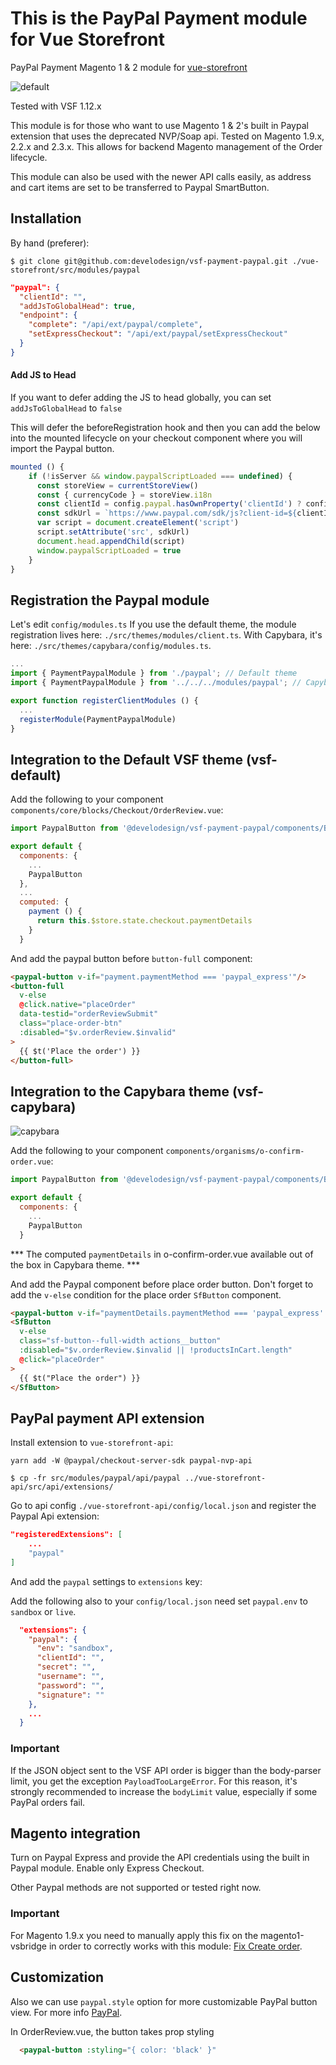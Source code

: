 # This is the PayPal Payment module for Vue Storefront


PayPal Payment Magento 1 & 2 module for [vue-storefront](https://github.com/DivanteLtd/vue-storefront)

![default](https://imgur.com/QFCUX0R.jpg)

Tested with VSF 1.12.x

This module is for those who want to use Magento 1 & 2's built in Paypal extension that uses the deprecated NVP/Soap api. Tested on Magento 1.9.x, 2.2.x and 2.3.x. This allows for backend Magento management of the Order lifecycle.

This module can also be used with the newer API calls easily, as address and cart items are set to be transferred to Paypal SmartButton.


## Installation

By hand (preferer):

```shell
$ git clone git@github.com:develodesign/vsf-payment-paypal.git ./vue-storefront/src/modules/paypal
```

```json
"paypal": {
  "clientId": "",
  "addJsToGlobalHead": true,
  "endpoint": {
    "complete": "/api/ext/paypal/complete",
    "setExpressCheckout": "/api/ext/paypal/setExpressCheckout"
  }
}
```

#### Add JS to Head
If you want to defer adding the JS to head globally, you can set `addJsToGlobalHead` to `false`

This will defer the beforeRegistration hook and then you can add the below into the mounted lifecycle on your checkout component where you will import the Paypal button.

```js
mounted () {
    if (!isServer && window.paypalScriptLoaded === undefined) {
      const storeView = currentStoreView()
      const { currencyCode } = storeView.i18n
      const clientId = config.paypal.hasOwnProperty('clientId') ? config.paypal.clientId : ''
      const sdkUrl = `https://www.paypal.com/sdk/js?client-id=${clientId}&currency=${currencyCode}&disable-funding=card,credit,mybank,sofort`
      var script = document.createElement('script')
      script.setAttribute('src', sdkUrl)
      document.head.appendChild(script)
      window.paypalScriptLoaded = true
    }
}

```

## Registration the Paypal module

Let's edit `config/modules.ts`
If you use the default theme, the module registration lives here: `./src/themes/modules/client.ts`.
With Capybara, it's here: `./src/themes/capybara/config/modules.ts`.

```js
...
import { PaymentPaypalModule } from './paypal'; // Default theme
import { PaymentPaypalModule } from '../../../modules/paypal'; // Capybara theme

export function registerClientModules () {
  ...
  registerModule(PaymentPaypalModule)
}
```

## Integration to the Default VSF theme (vsf-default)

Add the following to your component `components/core/blocks/Checkout/OrderReview.vue`:

```js
import PaypalButton from '@develodesign/vsf-payment-paypal/components/Button'

export default {
  components: {
    ...
    PaypalButton
  },
  ...
  computed: {
    payment () {
      return this.$store.state.checkout.paymentDetails
    }
  }
```

And add the paypal button before `button-full` component:

```html
<paypal-button v-if="payment.paymentMethod === 'paypal_express'"/>
<button-full
  v-else
  @click.native="placeOrder"
  data-testid="orderReviewSubmit"
  class="place-order-btn"
  :disabled="$v.orderReview.$invalid"
>
  {{ $t('Place the order') }}
</button-full>
```

## Integration to the Capybara theme (vsf-capybara)

![capybara](https://imgur.com/Kgm9McA.jpg)

Add the following to your component `components/organisms/o-confirm-order.vue`:

```js
import PaypalButton from '@develodesign/vsf-payment-paypal/components/Button'

export default {
  components: {
    ...
    PaypalButton
  }
```
*** The computed `paymentDetails` in o-confirm-order.vue available out of the box in Capybara theme. ***

And add the Paypal component before place order button. Don't forget to add the `v-else` condition for the place order `SfButton` component.

```html
<paypal-button v-if="paymentDetails.paymentMethod === 'paypal_express' && !$v.orderReview.$invalid"/>
<SfButton
  v-else
  class="sf-button--full-width actions__button"
  :disabled="$v.orderReview.$invalid || !productsInCart.length"
  @click="placeOrder"
>
  {{ $t("Place the order") }}
</SfButton>
```

## PayPal payment API extension

Install extension to `vue-storefront-api`:

```shell
yarn add -W @paypal/checkout-server-sdk paypal-nvp-api
```

```shell
$ cp -fr src/modules/paypal/api/paypal ../vue-storefront-api/src/api/extensions/
```

Go to api config  `./vue-storefront-api/config/local.json` and register the Paypal Api extension:

```json
"registeredExtensions": [
    ...
    "paypal"
]
```

And add the `paypal` settings to `extensions` key:

Add the following also to your `config/local.json` need set `paypal.env` to `sandbox` or `live`.

```json
  "extensions": {
    "paypal": {
      "env": "sandbox",
      "clientId": "",
      "secret": "",
      "username": "",
      "password": "",
      "signature": ""
    },
    ...
  }
```

### Important
If the JSON object sent to the VSF API order is bigger than the body-parser limit, you get the exception `PayloadTooLargeError`.
For this reason, it's strongly recommended to increase the `bodyLimit` value, especially if some PayPal orders fail.

## Magento integration

Turn on Paypal Express and provide the API credentials using the built in Paypal module. Enable only Express Checkout.

Other Paypal methods are not supported or tested right now.

### Important
For Magento 1.9.x you need to manually apply this fix on the magento1-vsbridge in order to correctly works with this module: [Fix Create order](https://github.com/DivanteLtd/magento1-vsbridge/pull/55).

## Customization

Also we can use `paypal.style` option for more customizable PayPal button view. For more info [PayPal](https://developer.paypal.com/demo/checkout/#/pattern/checkout).

In OrderReview.vue, the button takes prop styling

```html
  <paypal-button :styling="{ color: 'black' }"
```


